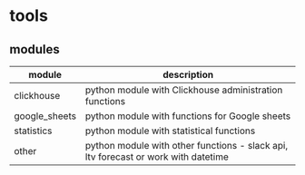 # tools
## modules
|module|description|
|---|---|
|clickhouse|python module with Clickhouse administration functions|
|google_sheets|python module with functions for Google sheets|
|statistics| python module with statistical functions|
|other| python module with other functions - slack api, ltv forecast or work with datetime|


